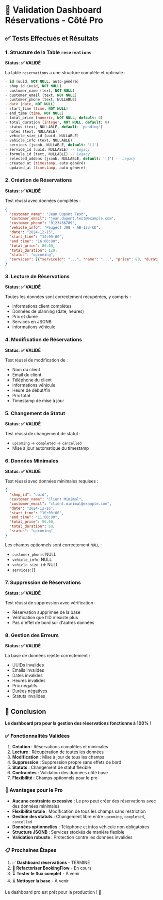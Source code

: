 # 🎯 Validation Dashboard Réservations - Côté Pro

## ✅ Tests Effectués et Résultats

### 1. Structure de la Table `reservations`
**Status: ✅ VALIDÉ**

La table `reservations` a une structure complète et optimale :

```sql
- id (uuid, NOT NULL, auto-généré)
- shop_id (uuid, NOT NULL)
- customer_name (text, NOT NULL)
- customer_email (text, NOT NULL)
- customer_phone (text, NULLABLE)
- date (date, NOT NULL)
- start_time (time, NOT NULL)
- end_time (time, NOT NULL)
- total_price (numeric, NOT NULL, default: 0)
- total_duration (integer, NOT NULL, default: 0)
- status (text, NULLABLE, default: 'pending')
- notes (text, NULLABLE)
- vehicle_size_id (uuid, NULLABLE)
- vehicle_info (text, NULLABLE)
- services (jsonb, NULLABLE, default: '[]')
- service_id (uuid, NULLABLE) -- Legacy
- formula_id (text, NULLABLE) -- Legacy
- selected_addons (jsonb, NULLABLE, default: '[]') -- Legacy
- created_at (timestamp, auto-généré)
- updated_at (timestamp, auto-généré)
```

### 2. Création de Réservations
**Status: ✅ VALIDÉ**

Test réussi avec données complètes :
```json
{
  "customer_name": "Jean Dupont Test",
  "customer_email": "jean.dupont.test@example.com",
  "customer_phone": "0123456789",
  "vehicle_info": "Peugeot 308 - AB-123-CD",
  "date": "2024-12-15",
  "start_time": "14:00:00",
  "end_time": "16:00:00",
  "total_price": 80.00,
  "total_duration": 120,
  "status": "upcoming",
  "services": [{"serviceId": "...", "name": "...", "price": 80, "duration": 120}]
}
```

### 3. Lecture de Réservations
**Status: ✅ VALIDÉ**

Toutes les données sont correctement récupérées, y compris :
- Informations client complètes
- Données de planning (date, heures)
- Prix et durée
- Services en JSONB
- Informations véhicule

### 4. Modification de Réservations
**Status: ✅ VALIDÉ**

Test réussi de modification de :
- Nom du client
- Email du client
- Téléphone du client
- Informations véhicule
- Heure de début/fin
- Prix total
- Timestamp de mise à jour

### 5. Changement de Statut
**Status: ✅ VALIDÉ**

Test réussi de changement de statut :
- `upcoming` → `completed` → `cancelled`
- Mise à jour automatique du timestamp

### 6. Données Minimales
**Status: ✅ VALIDÉ**

Test réussi avec données minimales requises :
```json
{
  "shop_id": "uuid",
  "customer_name": "Client Minimal",
  "customer_email": "client.minimal@example.com",
  "date": "2024-12-16",
  "start_time": "10:00:00",
  "end_time": "11:00:00",
  "total_price": 50.00,
  "total_duration": 60,
  "status": "upcoming"
}
```

Les champs optionnels sont correctement `NULL` :
- `customer_phone`: NULL
- `vehicle_info`: NULL
- `vehicle_size_id`: NULL
- `services`: []

### 7. Suppression de Réservations
**Status: ✅ VALIDÉ**

Test réussi de suppression avec vérification :
- Réservation supprimée de la base
- Vérification que l'ID n'existe plus
- Pas d'effet de bord sur d'autres données

### 8. Gestion des Erreurs
**Status: ✅ VALIDÉ**

La base de données rejette correctement :
- UUIDs invalides
- Emails invalides
- Dates invalides
- Heures invalides
- Prix négatifs
- Durées négatives
- Statuts invalides

## 🎉 Conclusion

**Le dashboard pro pour la gestion des réservations fonctionne à 100% !**

### ✅ Fonctionnalités Validées

1. **Création** : Réservations complètes et minimales
2. **Lecture** : Récupération de toutes les données
3. **Modification** : Mise à jour de tous les champs
4. **Suppression** : Suppression propre sans effets de bord
5. **Statuts** : Changement de statut flexible
6. **Contraintes** : Validation des données côté base
7. **Flexibilité** : Champs optionnels pour le pro

### 🚀 Avantages pour le Pro

- **Aucune contrainte excessive** : Le pro peut créer des réservations avec des données minimales
- **Flexibilité totale** : Modification de tous les champs sans restriction
- **Gestion des statuts** : Changement libre entre `upcoming`, `completed`, `cancelled`
- **Données optionnelles** : Téléphone et infos véhicule non obligatoires
- **Structure JSONB** : Services stockés de manière flexible
- **Validation robuste** : Protection contre les données invalides

### 📋 Prochaines Étapes

1. ✅ **Dashboard réservations** - TERMINÉ
2. 🔄 **Refactoriser BookingFlow** - En cours
3. ⏳ **Tester le flux complet** - À venir
4. ⏳ **Nettoyer la base** - À venir

Le dashboard pro est prêt pour la production ! 🎯

